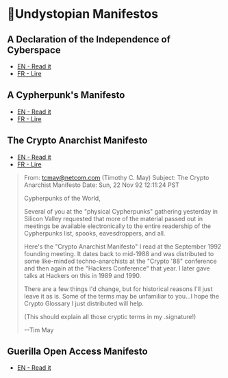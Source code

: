 # 📜Undystopian Manifestos

## A Declaration of the Independence of Cyberspace

* [EN - Read it](https://pastenym.ch/#/bafkreidrdf5w6ui77fjciix4k2pdhybulwqzqipl6hcpo5vywais67ziwu&key=25693608ee248026ff07eced69a4d8d2)
* [FR - Lire](https://pastenym.ch/#/bafkreicnvmhovk3piu3zh5mgmrimzevmcrcxdbdzdzcy4djlae72fzkfri&key=d75e1be17fdb7450cf86ea4fdd0d9666)

## A Cypherpunk's Manifesto

* [EN - Read it](https://pastenym.ch/#/bafkreihjebhceberecygnglss2glyefespki26y26gq7grilv547mj3scy&key=8e3c549ca81e19575d987d18949cde16)
* [FR - Lire](https://pastenym.ch/#/bafkreicbryh7ytpl756ooj5oymqamr2glvbkrglw5467fc42bll526iwvu&key=ad0626d817d3db81ce6391d53dc58807)

## The Crypto Anarchist Manifesto

* [EN - Read it](https://pastenym.ch/#/bafkreicgjkmouxdbzlhnfivlnab5qrru7hkmtq6u4qra576pg7tf4cx42a&key=16f7cef19d93e44d6c1aa5fa845368cd)
* [FR - Lire](https://pastenym.ch/#/bafkreihojbl3rkucxijwxjabibt4lcdy2wqe6xwwlo32pzzezhvqz5zhra&key=07871676e623838cd36a943941432052)

> From: tcmay@netcom.com (Timothy C. May)
> Subject: The Crypto Anarchist Manifesto
> Date: Sun, 22 Nov 92 12:11:24 PST
> 
> Cypherpunks of the World,
> 
> Several of you at the "physical Cypherpunks" gathering yesterday in Silicon Valley requested that more of the material passed out in meetings be available electronically to the entire readership of the Cypherpunks list, spooks, eavesdroppers, and all. <Gulp>
> 
> Here's the "Crypto Anarchist Manifesto" I read at the September 1992 founding meeting. It dates back to mid-1988 and was distributed to some like-minded techno-anarchists at the "Crypto '88" conference and then again at the "Hackers Conference" that year. I later gave talks at Hackers on this in 1989 and 1990.
> 
> There are a few things I'd change, but for historical reasons I'll just leave it as is. Some of the terms may be unfamiliar to you...I hope the Crypto Glossary I just distributed will help.
> 
> (This should explain all those cryptic terms in my .signature!)
> 
> --Tim May

## Guerilla Open Access Manifesto

* [EN - Read it](https://pastenym.ch/#/bafkreidt7fh64vlnuwblfk6q2wczbfxotkllhon2qogkkgmlligeptk6xu&key=e09a8024cd2d8dbc6bfac426aea7fca6)
